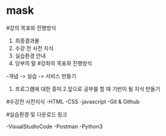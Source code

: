 # mask

#강의 목표와 진행방식
  1. 최종결과물
  2. 수강 전 사전 지식
  3. 실습환경 안내
  4. 당부의 말
#강좌의 목표와 진행방식

-개념 -> 실습 -> 서비스 만들기
1. 프로그램에 대한 흥미
2.앞으로 공부를 할 때 기반이 될 지식 만들기

#수강전 사전지식
-HTML
-CSS
-javascript
-Git & Github

#실습환경 및 다운로드 링크

-VisualStudioCode
-Postman
-Python3
